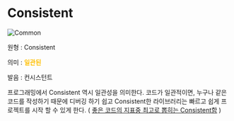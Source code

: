 <d-title>

# Consistent

</d-title>

<d-label>

<d-inner>

![Common](../2TAT1C/Label_Common.png)

</d-inner>

</d-label>

<d-origin>

원형 : Consistent

</d-origin>

<d-mean>

의미 : <span style="color:#FFBF00; font-weight:bold;">일관된</span>

</d-mean>

<d-pronunciation>

발음 : 컨시스턴트

</d-pronunciation>

<d-content>

프로그래밍에서 Consistent 역시 일관성을 의미한다. 코드가 일관적이면, 누구나 같은 코드를 작성하기 때문에 디버깅 하기 쉽고 Consistent한 라이브러리는 빠르고 쉽게 프로젝트를 시작 할 수 있게 한다.
( [좋은 코드의 지표중 최고로 뽑히는 Consistent함](https://medium.com/@jgefroh/why-consistency-is-one-of-the-top-indicators-of-good-code-352ba5d62020) )

</d-content>
